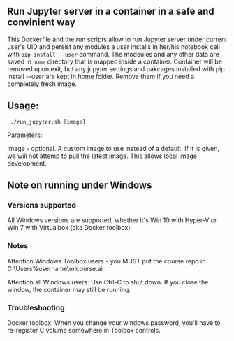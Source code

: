 ## Run Jupyter server in a container in a safe and convinient way

This Dockerfile and the run scripts allow to run Jupyter server under current user's UID and persist any modules a user installs in her/his notebook cell with `pip install --user` command. The modeules and any other data are saved in `home` directory that is mapped inside a container. Container will be removed upon exit, but any jupyter settings and pakcages installed with pip install --user are kept in home folder. Remove them if you need a completely fresh image.




## Usage:

```
 ./run_jupyter.sh [image]
```

Parameters:

   image - optional. A custom image to use instead of a default. If it is given, 
           we will not attemp to pull the latest image. This allows local image development.

## Note on running under Windows

### Versions supported

All Windows versions are supported, whether it's Win 10 with Hyper-V or Win 7 with Virtualbox (aka Docker toolbox).

### Notes

Attention Windows Toolbox users - you MUST put the course repo in C:\Users\%username\mlcourse.ai

Attention all Windows users: Use Ctrl-C to shut down. If you close the window, the container may still be running.

### Troubleshooting

Docker toolbox: When you change your windows password, you'll have to re-register C volume somewhere in Toolbox controls.

